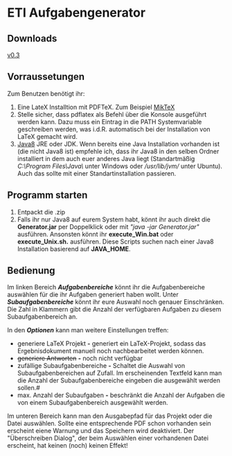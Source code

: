 # ETI Aufgabengenerator


## Downloads

[v0.3](https://github.com/LitschiW/ETIPAVorschlaege/raw/master/Releases/v0.3.zip)

## Vorraussetungen

Zum Benutzen benötigt ihr:

1. Eine LateX Installtion mit PDFTeX. Zum Beispiel [MikTeX](https://miktex.org/download)
2. Stelle sicher, dass pdflatex als Befehl über die Konsole ausgeführt werden kann. Dazu muss ein Eintrag in die PATH Systemvariable geschreiben werden, was i.d.R. automatisch bei der Installation von LaTeX gemacht wird.
3. [Java8](https://www.oracle.com/technetwork/java/javase/downloads/jre8-downloads-2133155.html) JRE oder JDK. Wenn bereits eine Java Installation vorhanden ist (die nicht Java8 ist) empfehle ich, dass ihr Java8 in den selben Ordner installiert in dem auch euer anderes Java liegt (Standartmäßig *C:\Program Files\Java\\* unter Windows oder */usr/lib/jvm/* unter Ubuntu). Auch das sollte mit einer Standartinstallation passieren.

## Programm starten

1. Entpackt die .zip
2. Falls ihr nur Java8 auf eurem System habt, könnt ihr auch direkt die **Generator.jar** per Doppelklick oder mit *"java -jar Generator.jar"* ausführen. Ansonsten könnt ihr  **execute_Win.bat** oder **execute_Unix.sh.** ausführen. Diese Scripts suchen nach einer Java8 Installation basierend auf **JAVA_HOME**.
 
## Bedienung

Im linken Bereich *__Aufgabenbereiche__* könnt ihr die Aufgabenbereiche auswählen für die ihr Aufgaben generiert haben wollt.
Unter *__Subaufgabenbereiche__* könnt ihr eure Auswahl noch genauer Einschränken. Die Zahl in Klammern gibt die Anzahl der verfügbaren Aufgaben zu diesem Subaufgabenbereich an.

In den *__Optionen__* kann man weitere Einstellungen treffen:
 - generiere LaTeX Projekt **-** generiert ein LaTeX-Projekt, sodass das Ergebnisdokument manuell  noch nachbearbeitet werden können.
 - ~~generiere Antworten~~ **-** noch nicht verfügbar
 -  zufällige Subaufgabenbereiche **-** Schaltet die Auswahl von Subaufgabenbereichen auf Zufall. Im erscheinenden Textfeld kann man die Anzahl der Subaufgabenbereiche eingeben die ausgewählt werden sollen.#
 - max. Anzahl der Subaufgaben **-** beschränkt die Anzahl der Aufgaben die von einem Subaufgabenbereich ausgewählt werden.

 Im unteren Bereich kann man den Ausgabepfad für das Projekt oder die Datei auswählen.
 Sollte eine entsprechende PDF schon vorhanden sein erscheint eiene Warnung und das Speichern wird deaktiviert. Der "Überschreiben Dialog", der beim Auswählen einer vorhandenen Datei erscheint, hat keinen (noch) keinen Effekt! 